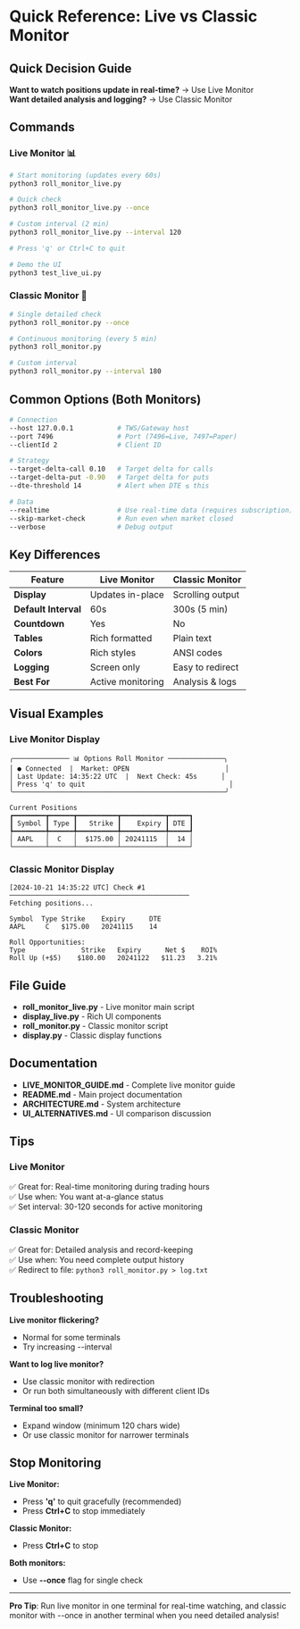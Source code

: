# Quick Reference: Live vs Classic Monitor

## Quick Decision Guide

**Want to watch positions update in real-time?** → Use Live Monitor  
**Want detailed analysis and logging?** → Use Classic Monitor

## Commands

### Live Monitor 📊
```bash
# Start monitoring (updates every 60s)
python3 roll_monitor_live.py

# Quick check
python3 roll_monitor_live.py --once

# Custom interval (2 min)
python3 roll_monitor_live.py --interval 120

# Press 'q' or Ctrl+C to quit

# Demo the UI
python3 test_live_ui.py
```

### Classic Monitor 📝
```bash
# Single detailed check
python3 roll_monitor.py --once

# Continuous monitoring (every 5 min)
python3 roll_monitor.py

# Custom interval
python3 roll_monitor.py --interval 180
```

## Common Options (Both Monitors)

```bash
# Connection
--host 127.0.0.1           # TWS/Gateway host
--port 7496                # Port (7496=Live, 7497=Paper)
--clientId 2               # Client ID

# Strategy
--target-delta-call 0.10   # Target delta for calls
--target-delta-put -0.90   # Target delta for puts
--dte-threshold 14         # Alert when DTE ≤ this

# Data
--realtime                 # Use real-time data (requires subscription)
--skip-market-check        # Run even when market closed
--verbose                  # Debug output
```

## Key Differences

| Feature | Live Monitor | Classic Monitor |
|---------|--------------|-----------------|
| **Display** | Updates in-place | Scrolling output |
| **Default Interval** | 60s | 300s (5 min) |
| **Countdown** | Yes | No |
| **Tables** | Rich formatted | Plain text |
| **Colors** | Rich styles | ANSI codes |
| **Logging** | Screen only | Easy to redirect |
| **Best For** | Active monitoring | Analysis & logs |

## Visual Examples

### Live Monitor Display
```
╭────────────── 📊 Options Roll Monitor ──────────────╮
│ ● Connected  |  Market: OPEN                        │
│ Last Update: 14:35:22 UTC  |  Next Check: 45s      │
│ Press 'q' to quit                                    │
╰─────────────────────────────────────────────────────╯

Current Positions
┏━━━━━━━━┳━━━━━━┳━━━━━━━━━━┳━━━━━━━━━━━┳━━━━━┓
┃ Symbol ┃ Type ┃   Strike ┃    Expiry ┃ DTE ┃
┡━━━━━━━━╇━━━━━━╇━━━━━━━━━━╇━━━━━━━━━━━╇━━━━━┩
│ AAPL   │  C   │  $175.00 │ 20241115  │  14 │
└────────┴──────┴──────────┴───────────┴─────┘
```

### Classic Monitor Display
```
[2024-10-21 14:35:22 UTC] Check #1
─────────────────────────────────────────────
Fetching positions...

Symbol  Type Strike    Expiry      DTE  
AAPL     C   $175.00   20241115    14   

Roll Opportunities:
Type              Strike   Expiry      Net $    ROI%
Roll Up (+$5)    $180.00   20241122   $11.23   3.21%
```

## File Guide

- **roll_monitor_live.py** - Live monitor main script
- **display_live.py** - Rich UI components
- **roll_monitor.py** - Classic monitor script
- **display.py** - Classic display functions

## Documentation

- **LIVE_MONITOR_GUIDE.md** - Complete live monitor guide
- **README.md** - Main project documentation
- **ARCHITECTURE.md** - System architecture
- **UI_ALTERNATIVES.md** - UI comparison discussion

## Tips

### Live Monitor
✅ Great for: Real-time monitoring during trading hours  
✅ Use when: You want at-a-glance status  
✅ Set interval: 30-120 seconds for active monitoring

### Classic Monitor
✅ Great for: Detailed analysis and record-keeping  
✅ Use when: You need complete output history  
✅ Redirect to file: `python3 roll_monitor.py > log.txt`

## Troubleshooting

**Live monitor flickering?**
- Normal for some terminals
- Try increasing --interval

**Want to log live monitor?**
- Use classic monitor with redirection
- Or run both simultaneously with different client IDs

**Terminal too small?**
- Expand window (minimum 120 chars wide)
- Or use classic monitor for narrower terminals

## Stop Monitoring

**Live Monitor:**
- Press **'q'** to quit gracefully (recommended)
- Press **Ctrl+C** to stop immediately

**Classic Monitor:**
- Press **Ctrl+C** to stop

**Both monitors:**
- Use **--once** flag for single check

---

**Pro Tip**: Run live monitor in one terminal for real-time watching, and classic monitor with --once in another terminal when you need detailed analysis!
